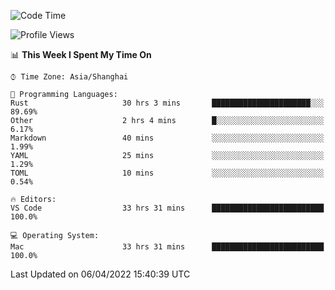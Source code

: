 <!--START_SECTION:waka-->
![Code Time](http://img.shields.io/badge/Code%20Time-1%2C207%20hrs%207%20mins-blue)

![Profile Views](http://img.shields.io/badge/Profile%20Views-16-blue)

📊 **This Week I Spent My Time On** 

```text
⌚︎ Time Zone: Asia/Shanghai

💬 Programming Languages: 
Rust                     30 hrs 3 mins       ██████████████████████░░░   89.69% 
Other                    2 hrs 4 mins        █░░░░░░░░░░░░░░░░░░░░░░░░   6.17% 
Markdown                 40 mins             ░░░░░░░░░░░░░░░░░░░░░░░░░   1.99% 
YAML                     25 mins             ░░░░░░░░░░░░░░░░░░░░░░░░░   1.29% 
TOML                     10 mins             ░░░░░░░░░░░░░░░░░░░░░░░░░   0.54%

🔥 Editors: 
VS Code                  33 hrs 31 mins      █████████████████████████   100.0%

💻 Operating System: 
Mac                      33 hrs 31 mins      █████████████████████████   100.0%

```


 Last Updated on 06/04/2022 15:40:39 UTC
<!--END_SECTION:waka-->
